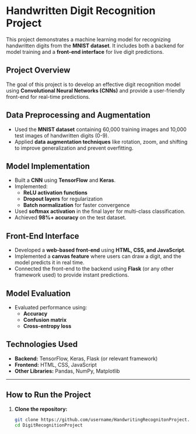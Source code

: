 # Handwritten Digit Recognition Project

This project demonstrates a machine learning model for recognizing handwritten digits from the **MNIST dataset**. It includes both a backend for model training and a **front-end interface** for live digit predictions.

## Project Overview
The goal of this project is to develop an effective digit recognition model using **Convolutional Neural Networks (CNNs)** and provide a user-friendly front-end for real-time predictions.

## Data Preprocessing and Augmentation
- Used the **MNIST dataset** containing 60,000 training images and 10,000 test images of handwritten digits (0-9).
- Applied **data augmentation techniques** like rotation, zoom, and shifting to improve generalization and prevent overfitting.

## Model Implementation
- Built a **CNN** using **TensorFlow** and **Keras**.
- Implemented:
  - **ReLU activation functions**
  - **Dropout layers** for regularization
  - **Batch normalization** for faster convergence
- Used **softmax activation** in the final layer for multi-class classification.
- Achieved **98%+ accuracy** on the test dataset.

## Front-End Interface
- Developed a **web-based front-end** using **HTML, CSS, and JavaScript**.
- Implemented a **canvas feature** where users can draw a digit, and the model predicts it in real time.
- Connected the front-end to the backend using **Flask** (or any other framework used) to provide instant predictions.

## Model Evaluation
- Evaluated performance using:
  - **Accuracy**
  - **Confusion matrix**
  - **Cross-entropy loss**

## Technologies Used
- **Backend:** TensorFlow, Keras, Flask (or relevant framework)  
- **Frontend:** HTML, CSS, JavaScript  
- **Other Libraries:** Pandas, NumPy, Matplotlib  

---

## How to Run the Project
1. **Clone the repository:**
   ```bash
   git clone https://github.com/username/HandwritingRecognitonProject.git
   cd DigitRecognitionProject
